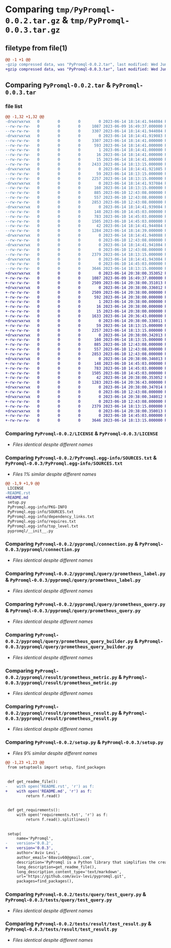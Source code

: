 # Comparing `tmp/PyPromql-0.0.2.tar.gz` & `tmp/PyPromql-0.0.3.tar.gz`

## filetype from file(1)

```diff
@@ -1 +1 @@
-gzip compressed data, was "PyPromql-0.0.2.tar", last modified: Wed Jun 14 18:14:41 2023, max compression
+gzip compressed data, was "PyPromql-0.0.3.tar", last modified: Wed Jun 14 20:38:00 2023, max compression
```

## Comparing `PyPromql-0.0.2.tar` & `PyPromql-0.0.3.tar`

### file list

```diff
@@ -1,32 +1,32 @@
-drwxrwxrwx   0        0        0        0 2023-06-14 18:14:41.944084 PyPromql-0.0.2/
--rw-rw-rw-   0        0        0     1087 2023-06-09 16:49:37.000000 PyPromql-0.0.2/LICENSE
--rw-rw-rw-   0        0        0     3307 2023-06-14 18:14:41.944084 PyPromql-0.0.2/PKG-INFO
-drwxrwxrwx   0        0        0        0 2023-06-14 18:14:41.919083 PyPromql-0.0.2/PyPromql.egg-info/
--rw-rw-rw-   0        0        0     3307 2023-06-14 18:14:41.000000 PyPromql-0.0.2/PyPromql.egg-info/PKG-INFO
--rw-rw-rw-   0        0        0      593 2023-06-14 18:14:41.000000 PyPromql-0.0.2/PyPromql.egg-info/SOURCES.txt
--rw-rw-rw-   0        0        0        1 2023-06-14 18:14:41.000000 PyPromql-0.0.2/PyPromql.egg-info/dependency_links.txt
--rw-rw-rw-   0        0        0       16 2023-06-14 18:14:41.000000 PyPromql-0.0.2/PyPromql.egg-info/requires.txt
--rw-rw-rw-   0        0        0       15 2023-06-14 18:14:41.000000 PyPromql-0.0.2/PyPromql.egg-info/top_level.txt
--rw-rw-rw-   0        0        0     2433 2023-06-14 18:13:15.000000 PyPromql-0.0.2/README.rst
-drwxrwxrwx   0        0        0        0 2023-06-14 18:14:41.921085 PyPromql-0.0.2/pypromql/
--rw-rw-rw-   0        0        0       59 2023-06-14 18:13:15.000000 PyPromql-0.0.2/pypromql/__init__.py
--rw-rw-rw-   0        0        0     2257 2023-06-14 18:13:15.000000 PyPromql-0.0.2/pypromql/connection.py
-drwxrwxrwx   0        0        0        0 2023-06-14 18:14:41.937084 PyPromql-0.0.2/pypromql/query/
--rw-rw-rw-   0        0        0      160 2023-06-14 18:13:15.000000 PyPromql-0.0.2/pypromql/query/__init__.py
--rw-rw-rw-   0        0        0      885 2023-06-10 12:43:08.000000 PyPromql-0.0.2/pypromql/query/prometheus_label.py
--rw-rw-rw-   0        0        0      557 2023-06-10 12:43:08.000000 PyPromql-0.0.2/pypromql/query/prometheus_query.py
--rw-rw-rw-   0        0        0     2853 2023-06-10 12:43:08.000000 PyPromql-0.0.2/pypromql/query/prometheus_query_builder.py
-drwxrwxrwx   0        0        0        0 2023-06-14 18:14:41.939084 PyPromql-0.0.2/pypromql/result/
--rw-rw-rw-   0        0        0      148 2023-06-10 14:45:03.000000 PyPromql-0.0.2/pypromql/result/__init__.py
--rw-rw-rw-   0        0        0      783 2023-06-10 14:45:03.000000 PyPromql-0.0.2/pypromql/result/prometheus_metric.py
--rw-rw-rw-   0        0        0     1505 2023-06-10 14:45:03.000000 PyPromql-0.0.2/pypromql/result/prometheus_result.py
--rw-rw-rw-   0        0        0       42 2023-06-14 18:14:41.944084 PyPromql-0.0.2/setup.cfg
--rw-rw-rw-   0        0        0     1284 2023-06-14 18:14:39.000000 PyPromql-0.0.2/setup.py
-drwxrwxrwx   0        0        0        0 2023-06-14 18:14:41.940088 PyPromql-0.0.2/tests/
--rw-rw-rw-   0        0        0        0 2023-06-10 12:43:08.000000 PyPromql-0.0.2/tests/__init__.py
-drwxrwxrwx   0        0        0        0 2023-06-14 18:14:41.941084 PyPromql-0.0.2/tests/query/
--rw-rw-rw-   0        0        0        0 2023-06-10 12:43:08.000000 PyPromql-0.0.2/tests/query/__init__.py
--rw-rw-rw-   0        0        0     2379 2023-06-14 18:13:15.000000 PyPromql-0.0.2/tests/query/test_query.py
-drwxrwxrwx   0        0        0        0 2023-06-14 18:14:41.943084 PyPromql-0.0.2/tests/result/
--rw-rw-rw-   0        0        0        0 2023-06-10 14:45:03.000000 PyPromql-0.0.2/tests/result/__init__.py
--rw-rw-rw-   0        0        0     3646 2023-06-14 18:13:15.000000 PyPromql-0.0.2/tests/result/test_result.py
+drwxrwxrwx   0        0        0        0 2023-06-14 20:38:00.353052 PyPromql-0.0.3/
+-rw-rw-rw-   0        0        0     1087 2023-06-09 16:49:37.000000 PyPromql-0.0.3/LICENSE
+-rw-rw-rw-   0        0        0     2509 2023-06-14 20:38:00.351013 PyPromql-0.0.3/PKG-INFO
+drwxrwxrwx   0        0        0        0 2023-06-14 20:38:00.336012 PyPromql-0.0.3/PyPromql.egg-info/
+-rw-rw-rw-   0        0        0     2509 2023-06-14 20:38:00.000000 PyPromql-0.0.3/PyPromql.egg-info/PKG-INFO
+-rw-rw-rw-   0        0        0      592 2023-06-14 20:38:00.000000 PyPromql-0.0.3/PyPromql.egg-info/SOURCES.txt
+-rw-rw-rw-   0        0        0        1 2023-06-14 20:38:00.000000 PyPromql-0.0.3/PyPromql.egg-info/dependency_links.txt
+-rw-rw-rw-   0        0        0       16 2023-06-14 20:38:00.000000 PyPromql-0.0.3/PyPromql.egg-info/requires.txt
+-rw-rw-rw-   0        0        0       15 2023-06-14 20:38:00.000000 PyPromql-0.0.3/PyPromql.egg-info/top_level.txt
+-rw-rw-rw-   0        0        0     1633 2023-06-14 20:36:43.000000 PyPromql-0.0.3/README.md
+drwxrwxrwx   0        0        0        0 2023-06-14 20:38:00.338011 PyPromql-0.0.3/pypromql/
+-rw-rw-rw-   0        0        0       59 2023-06-14 18:13:15.000000 PyPromql-0.0.3/pypromql/__init__.py
+-rw-rw-rw-   0        0        0     2257 2023-06-14 18:13:15.000000 PyPromql-0.0.3/pypromql/connection.py
+drwxrwxrwx   0        0        0        0 2023-06-14 20:38:00.342013 PyPromql-0.0.3/pypromql/query/
+-rw-rw-rw-   0        0        0      160 2023-06-14 18:13:15.000000 PyPromql-0.0.3/pypromql/query/__init__.py
+-rw-rw-rw-   0        0        0      885 2023-06-10 12:43:08.000000 PyPromql-0.0.3/pypromql/query/prometheus_label.py
+-rw-rw-rw-   0        0        0      557 2023-06-10 12:43:08.000000 PyPromql-0.0.3/pypromql/query/prometheus_query.py
+-rw-rw-rw-   0        0        0     2853 2023-06-10 12:43:08.000000 PyPromql-0.0.3/pypromql/query/prometheus_query_builder.py
+drwxrwxrwx   0        0        0        0 2023-06-14 20:38:00.346013 PyPromql-0.0.3/pypromql/result/
+-rw-rw-rw-   0        0        0      148 2023-06-10 14:45:03.000000 PyPromql-0.0.3/pypromql/result/__init__.py
+-rw-rw-rw-   0        0        0      783 2023-06-10 14:45:03.000000 PyPromql-0.0.3/pypromql/result/prometheus_metric.py
+-rw-rw-rw-   0        0        0     1505 2023-06-10 14:45:03.000000 PyPromql-0.0.3/pypromql/result/prometheus_result.py
+-rw-rw-rw-   0        0        0       42 2023-06-14 20:38:00.353052 PyPromql-0.0.3/setup.cfg
+-rw-rw-rw-   0        0        0     1283 2023-06-14 20:36:43.000000 PyPromql-0.0.3/setup.py
+drwxrwxrwx   0        0        0        0 2023-06-14 20:38:00.347014 PyPromql-0.0.3/tests/
+-rw-rw-rw-   0        0        0        0 2023-06-10 12:43:08.000000 PyPromql-0.0.3/tests/__init__.py
+drwxrwxrwx   0        0        0        0 2023-06-14 20:38:00.348012 PyPromql-0.0.3/tests/query/
+-rw-rw-rw-   0        0        0        0 2023-06-10 12:43:08.000000 PyPromql-0.0.3/tests/query/__init__.py
+-rw-rw-rw-   0        0        0     2379 2023-06-14 18:13:15.000000 PyPromql-0.0.3/tests/query/test_query.py
+drwxrwxrwx   0        0        0        0 2023-06-14 20:38:00.350013 PyPromql-0.0.3/tests/result/
+-rw-rw-rw-   0        0        0        0 2023-06-10 14:45:03.000000 PyPromql-0.0.3/tests/result/__init__.py
+-rw-rw-rw-   0        0        0     3646 2023-06-14 18:13:15.000000 PyPromql-0.0.3/tests/result/test_result.py
```

### Comparing `PyPromql-0.0.2/LICENSE` & `PyPromql-0.0.3/LICENSE`

 * *Files identical despite different names*

### Comparing `PyPromql-0.0.2/PyPromql.egg-info/SOURCES.txt` & `PyPromql-0.0.3/PyPromql.egg-info/SOURCES.txt`

 * *Files 1% similar despite different names*

```diff
@@ -1,9 +1,9 @@
 LICENSE
-README.rst
+README.md
 setup.py
 PyPromql.egg-info/PKG-INFO
 PyPromql.egg-info/SOURCES.txt
 PyPromql.egg-info/dependency_links.txt
 PyPromql.egg-info/requires.txt
 PyPromql.egg-info/top_level.txt
 pypromql/__init__.py
```

### Comparing `PyPromql-0.0.2/pypromql/connection.py` & `PyPromql-0.0.3/pypromql/connection.py`

 * *Files identical despite different names*

### Comparing `PyPromql-0.0.2/pypromql/query/prometheus_label.py` & `PyPromql-0.0.3/pypromql/query/prometheus_label.py`

 * *Files identical despite different names*

### Comparing `PyPromql-0.0.2/pypromql/query/prometheus_query.py` & `PyPromql-0.0.3/pypromql/query/prometheus_query.py`

 * *Files identical despite different names*

### Comparing `PyPromql-0.0.2/pypromql/query/prometheus_query_builder.py` & `PyPromql-0.0.3/pypromql/query/prometheus_query_builder.py`

 * *Files identical despite different names*

### Comparing `PyPromql-0.0.2/pypromql/result/prometheus_metric.py` & `PyPromql-0.0.3/pypromql/result/prometheus_metric.py`

 * *Files identical despite different names*

### Comparing `PyPromql-0.0.2/pypromql/result/prometheus_result.py` & `PyPromql-0.0.3/pypromql/result/prometheus_result.py`

 * *Files identical despite different names*

### Comparing `PyPromql-0.0.2/setup.py` & `PyPromql-0.0.3/setup.py`

 * *Files 9% similar despite different names*

```diff
@@ -1,23 +1,23 @@
 from setuptools import setup, find_packages
 
 
 def get_readme_file():
-    with open('README.rst', 'r') as f:
+    with open('README.md', 'r') as f:
         return f.read()
 
 
 def get_requirements():
     with open('requirements.txt', 'r') as f:
         return f.read().splitlines()
 
 
 setup(
     name='PyPromql',
-    version='0.0.2',
+    version='0.0.3',
     author='Aviv Levi',
     author_email='60aviv60@gmail.com',
     description='PyPromql is a Python library that simplifies the creation and execution of PromQL queries.',
     long_description=get_readme_file(),
     long_description_content_type='text/markdown',
     url='https://github.com/aviv-levi/pypromql.git',
     packages=find_packages(),
```

### Comparing `PyPromql-0.0.2/tests/query/test_query.py` & `PyPromql-0.0.3/tests/query/test_query.py`

 * *Files identical despite different names*

### Comparing `PyPromql-0.0.2/tests/result/test_result.py` & `PyPromql-0.0.3/tests/result/test_result.py`

 * *Files identical despite different names*

